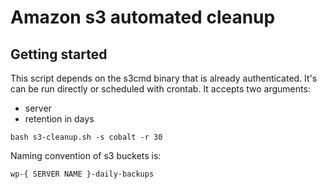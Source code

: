 # Amazon s3 automated cleanup



## Getting started

This script depends on the s3cmd binary that is already authenticated. It's can be run directly or scheduled with crontab. It accepts two arguments: 

* server
* retention in days

`bash s3-cleanup.sh -s cobalt -r 30`

Naming convention of s3 buckets is: 

`wp-{ SERVER NAME }-daily-backups`